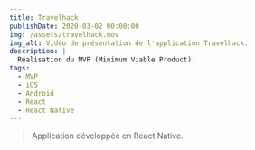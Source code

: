 ```yaml
---
title: Travelhack
publishDate: 2020-03-02 00:00:00
img: /assets/travelhack.mov
img_alt: Vidéo de présentation de l'application Travelhack.
description: |
  Réalisation du MVP (Minimum Viable Product).
tags:
  - MVP
  - iOS
  - Android
  - React
  - React Native
---
```


> Application développée en React Native.


